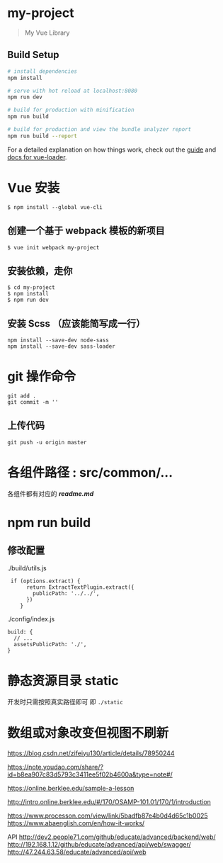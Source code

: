 # my-project

> My Vue Library

## Build Setup

``` bash
# install dependencies
npm install

# serve with hot reload at localhost:8080
npm run dev

# build for production with minification
npm run build

# build for production and view the bundle analyzer report
npm run build --report
```

For a detailed explanation on how things work, check out the [guide](http://vuejs-templates.github.io/webpack/) and [docs for vue-loader](http://vuejs.github.io/vue-loader).


# Vue 安装
```
$ npm install --global vue-cli
```
## 创建一个基于 webpack 模板的新项目
```
$ vue init webpack my-project
```
## 安装依赖，走你
```
$ cd my-project
$ npm install
$ npm run dev
```
## 安装 Scss （应该能简写成一行）
```
npm install --save-dev node-sass
npm install --save-dev sass-loader
```


# git 操作命令
```
git add .
git commit -m ''
```
## 上传代码
```
git push -u origin master
```
# 各组件路径 : src/common/...
各组件都有对应的 ***readme.md***


# npm run build
## 修改配置
./build/utils.js
```
 if (options.extract) {
      return ExtractTextPlugin.extract({
        publicPath: '../../',
      })
    }
```
./config/index.js
```
build: {
  // ...
  assetsPublicPath: './',
}
```
# 静态资源目录 static
开发时只需按照真实路径即可
即 `./static`


# 数组或对象改变但视图不刷新
https://blog.csdn.net/zifeiyu130/article/details/78950244





https://note.youdao.com/share/?id=b8ea907c83d5793c3411ee5f02b4600a&type=note#/


https://online.berklee.edu/sample-a-lesson

http://intro.online.berklee.edu/#/170/OSAMP-101.01/170/1/introduction

https://www.processon.com/view/link/5badfb87e4b0d4d65c1b0025
https://www.abaenglish.com/en/how-it-works/

API
http://dev2.people71.com/github/educate/advanced/backend/web/
http://192.168.1.12/github/educate/advanced/api/web/swagger/
http://47.244.63.58/educate/advanced/api/web
